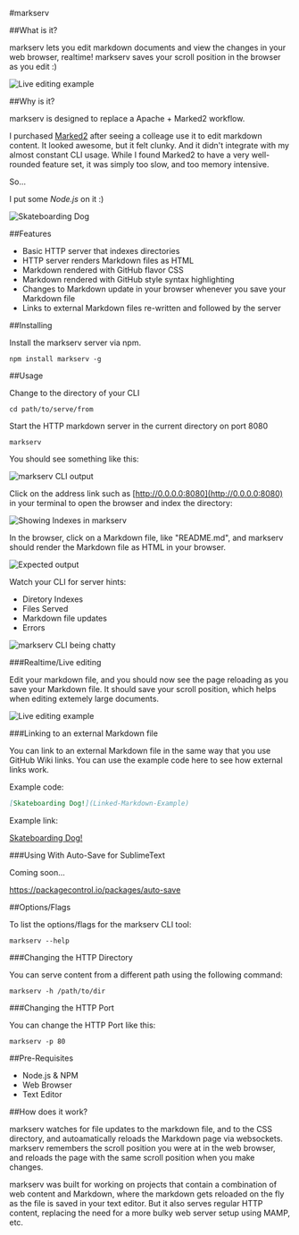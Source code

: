 #markserv

##What is it?

markserv lets you edit markdown documents and view the changes in your web browser, realtime! markserv saves your scroll position in the browser as you edit :)

![Live editing example](http://i.imgur.com/D4MFCMr.gif)

##Why is it?

markserv is designed to replace a Apache + Marked2 workflow. 

I purchased [Marked2](http://marked2app.com/) after seeing a colleage use it to edit markdown content. It looked awesome, but it felt clunky. And it didn't integrate with my almost constant CLI usage. While I found Marked2 to have a very well-rounded feature set, it was simply too slow, and too memory intensive.

So...

I put some _Node.js_ on it :)

![Skateboarding Dog](http://media.giphy.com/media/yN6TNQhiIxeW4/giphy.gif)

##Features

 - Basic HTTP server that indexes directories
 - HTTP server renders Markdown files as HTML
 - Markdown rendered with GitHub flavor CSS
 - Markdown rendered with GitHub style syntax highlighting
 - Changes to Markdown update in your browser whenever you save your Markdown file
 - Links to external Markdown files re-written and followed by the server

##Installing

Install the markserv server via npm.

```shell
npm install markserv -g
```

##Usage

Change to the directory of your CLI

    cd path/to/serve/from

Start the HTTP markdown server in the current directory on port 8080

    markserv

You should see something like this:

![markserv CLI output](http://i.imgur.com/Ii8ydEN.png)

Click on the address link such as [http://0.0.0.0:8080](http://0.0.0.0:8080) in your terminal to open the browser and index the directory:

![Showing Indexes in markserv](http://i.imgur.com/fjMPutk.png)

In the browser, click on a Markdown file, like "README.md", and markserv should render the Markdown file as HTML in your browser.

![Expected output](http://i.imgur.com/yWv8dGZ.png)

Watch your CLI for server hints:

 - Diretory Indexes
 - Files Served
 - Markdown file updates
 - Errors

![markserv CLI being chatty](http://i.imgur.com/TuO78gt.png)

###Realtime/Live editing

Edit your markdown file, and you should now see the page reloading as you save your Markdown file. It should save your scroll position, which helps when editing extemely large documents.

![Live editing example](http://i.imgur.com/D4MFCMr.gif)

###Linking to an external Markdown file

You can link to an external Markdown file in the same way that you use GitHub Wiki links. You can use the example code here to see how external links work.

Example code:

```md
[Skateboarding Dog!](Linked-Markdown-Example)
```

Example link:

[Skateboarding Dog!](Linked-Markdown-Example)


###Using With Auto-Save for SublimeText

Coming soon...

https://packagecontrol.io/packages/auto-save






##Options/Flags

To list the options/flags for the markserv CLI tool:

```shell
markserv --help
```

###Changing the HTTP Directory

You can serve content from a different path using the following command:

```shell
markserv -h /path/to/dir
```

###Changing the HTTP Port

You can change the HTTP Port  like this:

```shell
markserv -p 80
```




##Pre-Requisites

 - Node.js & NPM
 - Web Browser
 - Text Editor



##How does it work?

markserv watches for file updates to the markdown file, and to the CSS directory, and autoamatically reloads the Markdown page via websockets. markserv remembers the scroll position you were at in the web browser, and reloads the page with the same scroll position when you make changes.

markserv was built for working on projects that contain a combination of web content and Markdown, where the markdown gets reloaded on the fly as the file is saved in your text editor. But it also serves regular HTTP content, replacing the need for a more bulky web server setup using MAMP, etc.
